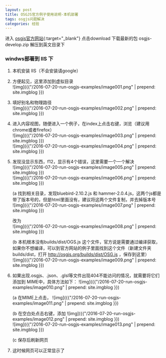 ```yaml
---
layout: post
title: OSGJS官方例子使用说明-本机部署
tags: osgjs问题解决
categories: 经验
---
```


进入 [osgjs官方网站](http://osgjs.org/){:target="_blank"} 点击download 下载最新的包 osgjs-develop.zip 解压到英文目录下

### windws部署到 IIS 下
1. 本机安装 IIS（不会安装请google）

2. 方便起见，这里添加到虚拟目录  
![img]({{"/2016-07-20-run-osgjs-examples/image001.png" | prepend: site.imgblog }})

3. 填好别名和物理路径   
![img]({{"/2016-07-20-run-osgjs-examples/image002.png" | prepend: site.imgblog }})

4. 进入内容视图，随便进入一个例子，在index上点击右键，浏览（建议用chrome或者firefox）   
![img]({{"/2016-07-20-run-osgjs-examples/image003.png" | prepend: site.imgblog }})  
![img]({{"/2016-07-20-run-osgjs-examples/image004.png" | prepend: site.imgblog }})  

5. 发现没显示东西，f12，显示有4个错误，这里需要一个一个解决    
![img]({{"/2016-07-20-run-osgjs-examples/image005.png" | prepend: site.imgblog }})   
![img]({{"/2016-07-20-run-osgjs-examples/image006.png" | prepend: site.imgblog }})  

	(a 找到相关目录，发现bluebird-2.10.2.js 和 hammer-2.0.4.js，这两个js都是带了版本号的，但是html里面没有，建议将这两个文件复制，并去掉版本号  
![img]({{"/2016-07-20-run-osgjs-examples/image007.png" | prepend: site.imgblog }})  

	改为  
![img]({{"/2016-07-20-run-osgjs-examples/image008.png" | prepend: site.imgblog }})    

	(b 本机根本没有builds/dist/OGS.js 这个文件，官方说是需要通过编译获取，如果你不想编译，可以到官方网站的例子里面找到这个文件（新建文件夹builds/dist，打开 http://osgjs.org/builds/dist/OSG.js ，保存到这里）  
![img]({{"/2016-07-20-run-osgjs-examples/image009.png" | prepend: site.imgblog }})

6. 如果出现.osgjs、.json、.glsl等文件出现404不能访问的情况，就需要将它们添加到 MIME中，具体方法如下：
![img]({{"/2016-07-20-run-osgjs-examples/image010.png" | prepend: site.imgblog }})  

	(a 在MIME上点击，
	![img]({{"/2016-07-20-run-osgjs-examples/image011.png" | prepend: site.imgblog }})  

	(b 在空白处点击右键，添加
	![img]({{"/2016-07-20-run-osgjs-examples/image012.png" | prepend: site.imgblog }})  
	![img]({{"/2016-07-20-run-osgjs-examples/image013.png" | prepend: site.imgblog }})  

	(c 保存后刷新网页

7. 这时候网页可以正常显示了